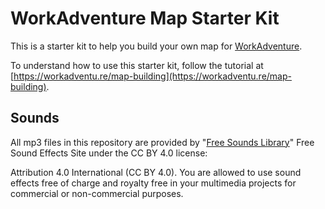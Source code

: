 # WorkAdventure Map Starter Kit

This is a starter kit to help you build your own map for [WorkAdventure](https://workadventu.re).

To understand how to use this starter kit, follow the tutorial at [https://workadventu.re/map-building](https://workadventu.re/map-building).

## Sounds

All mp3 files in this repository are provided by "[Free Sounds Library](http://www.freesoundslibrary.com)" Free Sound Effects Site under the CC BY 4.0 license:

Attribution 4.0 International (CC BY 4.0). You are allowed to use sound effects free of charge and royalty free in your multimedia projects for commercial or non-commercial purposes.
